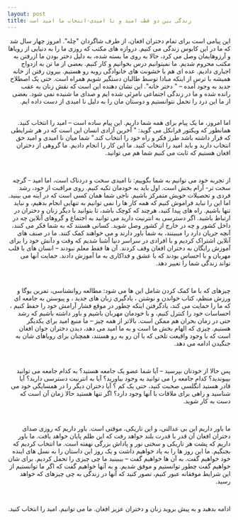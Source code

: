 ```yaml
---
layout: post
title: زندگی بین دو قطب امید و نا امیدی-انتخاب ما امید است 
---
```


<div dir="rtl">
این پیامی است برای تمام دختران افغان، از طرف شاگردان "چله". امروز چهار سال شد که ما در این کابوس زندگی می کنیم. دروازه های مکتب که روزی ما را به دنیایی از رویاها و آرزوهایمان وصل می کرد، حالا به روی ما بسته شده، به دلیل دختر بودن ما ازرفتن به مکتب محروم شدیم. ما نمیتوانیم درس بخوانیم و کار کنیم. بعضی از ما تن به ازدواج اجباری دادیم. عده ای هم با خشونت های خانوادگی روبه رو هستیم. بیرون رفتن از خانه همیشه با ترس از اینکه مبادا توسط طالبان دستگیر شویم همراه است. حتی یک اصطلاح جدید به وجود آمده – " دختر خانه". این نشان دهنده این است که نقش زنان به عقب رانده شده و ما در زندگی اجتماعی نامرِئی شده ایم و صدای ما شنیده نمی شود. بعضی از ما این درد را تحمل نتوانستیم و دوستان مان را به دلیل نا امیدی از دست داده ایم.

</div>
<br>
<div dir="rtl">

اما امروز، ما یک پیام برای همه شما داریم. این پیام ساده است – امید را انتخاب کنید. همانطور که ویکتور فرانکل می گوید: " آخرین آزادی انسان این است که در هر شرایطی که قرار داشته باشد طرز فکر و راه  خود را انتخاب کند."  شما میان نا امیدی و امید حق انتخاب دارید و باید امید را انتخاب کنید. ما این کار را انجام دادیم. ما گروهی از دختران افغان هستیم که ثابت می کنیم شما هم می توانید.

</div>
<br>
<div dir="rtl">

از تجربه خود می توانیم به شما بگوییم: نا امیدی سخت و دردناک است، اما امید - گرچه سخت تر- آرام بخش است. اول باید به خودمان تکیه کنیم. روی مراقبت از خود، رشد فردی و تحصیلات خویش متمرکز باشیم. ناجی شما همان کسی است که در آینه می بینید. اما این را نباید فراموش کنیم که همه کار ها را نمی توانیم به تنهایی انجام بدهیم، و نباید تنها باشیم. راه های پیدا کنید، هرچند که کوچک باشد، تا بتوانید با دیگر زنان و دختران در ارتباط باشید. اگر دسترسی به انترنیت دارید می توانید به اجتماع و گروهای آنلاین چه در داخل کشور و چه در خارج از کشور وصل شوید. کسانی هستند که به شما فکر می کنند، آنچه جریان دارد را میبینند، به شما باور دارند و می خواهند کمک کنند. ما در صنف های آنلاین اشتراک کردیم و با افرادی در سراسر دنیا آشنا شدیم که وقت و دآنش خود را برای آموزش رایگان به دختران افغان وقف کردند. آن ها فقط معلم نبودند – انسان های با قلب مهربان و با احساس بودند که با عشق و فداکاری به ما آموزش دادند. حمایت آنها می تواند زندگی شما را تغییر دهد.

</div>
<br>
<div dir="rtl">

چیزهای که با ما کمک کردن شامل این ها می شود: مطالعه روانشناسی، تمرین یوگا و ورزش منظم، کتاب خواندن و نوشتن ، یادگیری زبان های جدید ، و پیوستن به جامعه ای که ما را حمایت می کند، یادگرفتن اینکه چطور در موقع فشار آرامش خود را حفظ کنیم ، احساسات خود را کنترل کنیم، و با خودمان مهربان باشیم و باور داشته باشیم که رشد حتی در زمان بحران هم ممکن است. بالاتر از همه چیز – ما منبع امید برای یکدیگر هستیم. چیزی که الهام بخش ما است و به ما امید می دهد، دیدن دختران جوان افغان است که با وجود واقیعت تلخی که با آن رو به رو هستند، همچنان برای رویاهای شان به جنگیدن ادامه می دهد.

</div>
<br>
<div dir="rtl">

پس حالا از خودتان بپرسید – آیا شما عضو یک جامعه هستید؟ به کدام جامعه می توانید بپیوندید؟ کدام جامعه را می توانید به وجود بیاورید؟ آیا به انترنیت دسترسی دارید؟ آیا قادر هستید انگلسی صحبت کنید، حتی یک کم ؟ آیا دختران دیگر را در همسایگی خود می شناسید و راهی برای ملاقات با آنها وجود دارد؟  اگر تنها هستید حالا زمان آن است که دست به کار شوید.

</div>
<br>
<div dir="rtl">

ما باور داریم این بی عدالتی، و این تاریکی، موقتی است. باور داریم که روزی صدای دختران افغان آن قدر با قدرت بلند خواهد رفت که این ظلم پایان خواهد یافت. ما باور داریم که پشت هر تاریکی و سختی نور و پاداش بزرگی نهفته است. ما انتخاب کردیم که بجنگیم. ما این روز ها را به یاد خواهیم داشت و یک روز این داستان را به نسل های اینده  خود خواهیم گفت. به آن ها خواهیم گفت – بیبینید ما چی چیزی را تحمل کردیم. برای شان خواهیم گفت چطور توانستیم و موفق شدیم. و به آنها خواهیم گفت که اگر ما توانستیم از این شرایط موفقانه عبور کنیم، تصور کنید که آنها در زندگی به چی چیزهای  که خواهد رسید.

</div>
<br>
<div dir="rtl">

ادامه بدهید و به پیش بروید زنان و دختران عزیز افغان. ما می توانیم. امید را انتخاب کنید.
</div>
